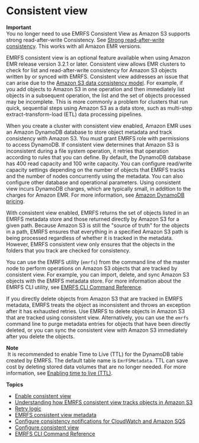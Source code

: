 # Consistent view<a name="emr-plan-consistent-view"></a>

**Important**  
You no longer need to use EMRFS Consistent View as Amazon S3 supports strong read\-after\-write Consistency\. See [Strong read\-after\-write consistency](https://aws.amazon.com/blogs/aws/amazon-s3-update-strong-read-after-write-consistency/)\. This works with all Amazon EMR versions\.

EMRFS consistent view is an optional feature available when using Amazon EMR release version 3\.2\.1 or later\. Consistent view allows EMR clusters to check for list and read\-after\-write consistency for Amazon S3 objects written by or synced with EMRFS\. Consistent view addresses an issue that can arise due to the [Amazon S3 data consistency model](https://docs.aws.amazon.com/AmazonS3/latest/dev/Introduction.html#ConsistencyModel)\. For example, if you add objects to Amazon S3 in one operation and then immediately list objects in a subsequent operation, the list and the set of objects processed may be incomplete\. This is more commonly a problem for clusters that run quick, sequential steps using Amazon S3 as a data store, such as multi\-step extract\-transform\-load \(ETL\) data processing pipelines\.

When you create a cluster with consistent view enabled, Amazon EMR uses an Amazon DynamoDB database to store object metadata and track consistency with Amazon S3\. You must grant EMRFS role with permissions to access DynamoDB\. If consistent view determines that Amazon S3 is inconsistent during a file system operation, it retries that operation according to rules that you can define\. By default, the DynamoDB database has 400 read capacity and 100 write capacity\. You can configure read/write capacity settings depending on the number of objects that EMRFS tracks and the number of nodes concurrently using the metadata\. You can also configure other database and operational parameters\. Using consistent view incurs DynamoDB charges, which are typically small, in addition to the charges for Amazon EMR\. For more information, see [Amazon DynamoDB pricing](https://aws.amazon.com/dynamodb/pricing/)\.

With consistent view enabled, EMRFS returns the set of objects listed in an EMRFS metadata store and those returned directly by Amazon S3 for a given path\. Because Amazon S3 is still the "source of truth" for the objects in a path, EMRFS ensures that everything in a specified Amazon S3 path is being processed regardless of whether it is tracked in the metadata\. However, EMRFS consistent view only ensures that the objects in the folders that you track are checked for consistency\.

You can use the EMRFS utility \(`emrfs`\) from the command line of the master node to perform operations on Amazon S3 objects that are tracked by consistent view\. For example, you can import, delete, and sync Amazon S3 objects with the EMRFS metadata store\. For more information about the EMRFS CLI utility, see [EMRFS CLI Command Reference](emrfs-cli-reference.md)\.

If you directly delete objects from Amazon S3 that are tracked in EMRFS metadata, EMRFS treats the object as inconsistent and throws an exception after it has exhausted retries\. Use EMRFS to delete objects in Amazon S3 that are tracked using consistent view\. Alternatively, you can use the `emrfs` command line to purge metadata entries for objects that have been directly deleted, or you can sync the consistent view with Amazon S3 immediately after you delete the objects\.

**Note**  
 It is recommended to enable Time to Live \(TTL\) for the DynamoDB table created by EMRFS\. The default table name is `EmrFSMetadata`\. TTL can save cost by deleting stored data volumes that are no longer needed\. For more information, see [Enabling time to live \(TTL\)](https://docs.aws.amazon.com/amazondynamodb/latest/developerguide/time-to-live-ttl-how-to.html)\. 

**Topics**
+ [Enable consistent view](enable-consistent-view.md)
+ [Understanding how EMRFS consistent view tracks objects in Amazon S3](emrfs-files-tracked.md)
+ [Retry logic](emrfs-retry-logic.md)
+ [EMRFS consistent view metadata](emrfs-metadata.md)
+ [Configure consistency notifications for CloudWatch and Amazon SQS](emrfs-configure-sqs-cw.md)
+ [Configure consistent view](emrfs-configure-consistent-view.md)
+ [EMRFS CLI Command Reference](emrfs-cli-reference.md)